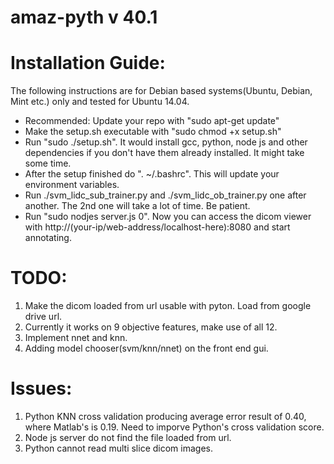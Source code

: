 amaz-pyth v 40.1
=================
Installation Guide:
===================

The following instructions are for Debian based systems(Ubuntu, Debian, Mint etc.) only and tested for Ubuntu 14.04.

* Recommended: Update your repo with "sudo apt-get update"
* Make the setup.sh executable with "sudo chmod +x setup.sh"
* Run "sudo ./setup.sh". It would install gcc, python, node js and other dependencies if you don't have them already installed. It might take some time.
* After the setup finished do ". ~/.bashrc". This will update your environment variables.
* Run ./svm_lidc_sub_trainer.py and ./svm_lidc_ob_trainer.py one after another. The 2nd one will take a lot of time. Be patient.
* Run "sudo nodjes server.js 0". Now you can access the dicom viewer with http://(your-ip/web-address/localhost-here):8080 and start annotating.

TODO:
=====

1. Make the dicom loaded from url usable with pyton. Load from google drive url.
2. Currently it works on 9 objective features, make use of all 12.
3. Implement nnet and knn.
4. Adding model chooser(svm/knn/nnet) on the front end gui.

Issues:
=============

1. Python KNN cross validation producing average error result of 0.40, where Matlab's is 0.19. Need to imporve Python's cross validation score.
2. Node js server do not find the file loaded from url.
3. Python cannot read multi slice dicom images.
